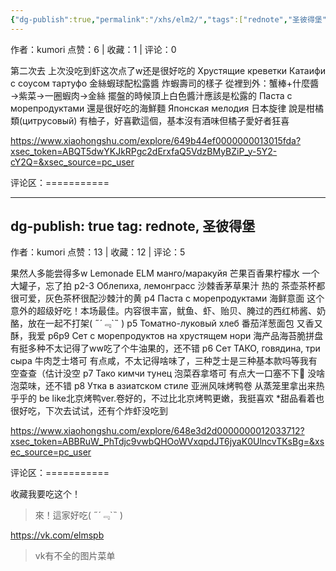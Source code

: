 ```yaml
---
{"dg-publish":true,"permalink":"/xhs/elm2/","tags":["rednote","圣彼得堡"]}
---
```


作者：kumori
点赞：6   |   收藏：1   |   评论：0

第二次去 上次没吃到虾这次点了w还是很好吃的
Хрустящие креветки Катаифи с соусом тартуфо 金絲蝦球配松露醬 炸蝦壽司的樣子 從裡到外：蟹棒+什麼醬→紫菜→一圈蝦肉→金絲 擺盤的時候頂上白色醬汁應該是松露的
Паста с морепродуктами 還是很好吃的海鮮麵
Японская мелодия 日本旋律 說是柑橘類(цитрусовый) 有柚子，好喜歡這個，基本沒有酒味但橘子愛好者狂喜

https://www.xiaohongshu.com/explore/649b44ef0000000013015fda?xsec_token=ABQT5dwYKJkRPgc2dErxfaQ5VdzBMyBZiP_y-5Y2-cY2Q=&xsec_source=pc_user

评论区：===========


---
dg-publish: true
tag: rednote, 圣彼得堡
---
作者：kumori
点赞：13   |   收藏：12   |   评论：5

果然人多能尝得多w
Lemonade ELM манго/маракуйя 芒果百香果柠檬水 一个大罐子，忘了拍
p2-3 Облепиха, лемонгрacс 沙棘香茅草果汁 热的 茶壶茶杯都很可爱，灰色茶杯很配沙棘汁的黄
p4 Паста с морепродуктами 海鲜意面 这个意外的超级好吃！本场最佳。内容很丰富，鱿鱼、虾、贻贝、腌过的西红柿酱、奶酪，放在一起不打架( ﻿˶﻿´﹃`˵﻿ )
p5 Томатно-луковый хлеб 番茄洋葱面包 又香又酥，我爱
p6p9 Сет с морепродуктов на хрустящем нори 海产品海苔脆拼盘 有挺多种不太记得了ww吃了个牛油果的，还不错
p6 Сет ТАКО, говядина, три сыра 牛肉芝士塔可 有点咸，不太记得啥味了，三种芝士是三种基本款吗等我有空查查（估计没空
p7 Тако кимчи тунец 泡菜吞拿塔可 有点大一口塞不下🤣 没啥泡菜味，还不错
p8 Утка в азиатском стиле 亚洲风味烤鸭卷 从蒸笼里拿出来热乎乎的 be like北京烤鸭ver.卷好的，不过比北京烤鸭更嫩，我挺喜欢
*甜品看着也很好吃，下次去试试，还有个炸虾没吃到

https://www.xiaohongshu.com/explore/648e3d2d0000000012033712?xsec_token=ABBRuW_PhTdjc9vwbQHOoWVxqpdJT6jyaK0UlncvTKsBg=&xsec_source=pc_user

评论区：===========

收藏我要吃这个！

> 來！這家好吃( ˶´﹃`˵ )

https://vk.com/elmspb

> vk有不全的图片菜单
